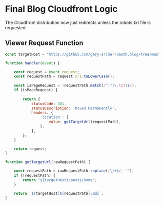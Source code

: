 # Final Blog Cloudfront Logic

The Cloudfront distribution now just redirects unless the robots.txt file is requested.

## Viewer Request Function

```javascript
const targetHost = 'https://github.com/gary-archer/oauth.blog/tree/master/public';

function handler(event) {

    const request = event.request;
    const requestPath = request.uri.toLowerCase();
    
    const isPageRequest = !requestPath.match(/^.*(\.txt)$/);
    if (isPageRequest) {
    
        return {
            statusCode: 301,
            statusDescription: 'Moved Permanently',
            headers: {
                'location': {
                    value: getTargetUrl(requestPath),
                },
            },
        };
    }

    return request;
}

function getTargetUrl(rawRequestPath) {

    const requestPath = rawRequestPath.replace(/\/+$/, '');
    if (!requestPath) {
        return "${targetHost}/posts/home";
    }

    return `${targetHost}${requestPath}.mdx`;
}
```
